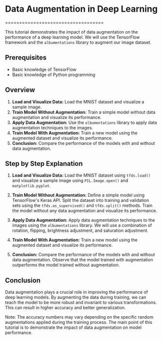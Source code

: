 # Data Augmentation in Deep Learning
===================================

This tutorial demonstrates the impact of data augmentation on the performance of a deep learning model. We will use the TensorFlow framework and the `albumentations` library to augment our image dataset.

## Prerequisites

- Basic knowledge of TensorFlow
- Basic knowledge of Python programming

## Overview

1. **Load and Visualize Data:** Load the MNIST dataset and visualize a sample image.
2. **Train Model Without Augmentation:** Train a simple model without data augmentation and visualize its performance.
3. **Apply Data Augmentation:** Use the `albumentations` library to apply data augmentation techniques to the images.
4. **Train Model With Augmentation:** Train a new model using the augmented dataset and visualize its performance.
5. **Conclusion:** Compare the performance of the models with and without data augmentation.

## Step by Step Explanation

1. **Load and Visualize Data:** Load the MNIST dataset using `tfds.load()` and visualize a sample image using `PIL.Image.open()` and `matplotlib.pyplot`.

2. **Train Model Without Augmentation:** Define a simple model using TensorFlow's Keras API. Split the dataset into training and validation sets using the `tfds.as_supervised()` and `tfds.split()` methods. Train the model without any data augmentation and visualize its performance.

3. **Apply Data Augmentation:** Apply data augmentation techniques to the images using the `albumentations` library. We will use a combination of rotation, flipping, brightness adjustment, and saturation adjustment.

4. **Train Model With Augmentation:** Train a new model using the augmented dataset and visualize its performance.

5. **Conclusion:** Compare the performance of the models with and without data augmentation. Observe that the model trained with augmentation outperforms the model trained without augmentation.

## Conclusion

Data augmentation plays a crucial role in improving the performance of deep learning models. By augmenting the data during training, we can teach the model to be more robust and invariant to various transformations. This can result in higher accuracy and better generalization.

Note: The accuracy numbers may vary depending on the specific random augmentations applied during the training process. The main point of this tutorial is to demonstrate the impact of data augmentation on model performance.
